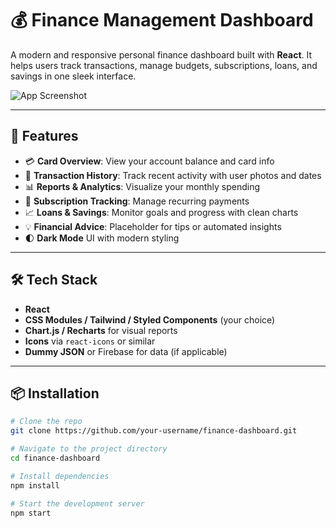 # 💰 Finance Management Dashboard

A modern and responsive personal finance dashboard built with **React**. It helps users track transactions, manage budgets, subscriptions, loans, and savings in one sleek interface.

![App Screenshot](./screenshot.png)

---

## 🚀 Features

- 💳 **Card Overview**: View your account balance and card info
- 📑 **Transaction History**: Track recent activity with user photos and dates
- 📊 **Reports & Analytics**: Visualize your monthly spending
- 📆 **Subscription Tracking**: Manage recurring payments
- 📈 **Loans & Savings**: Monitor goals and progress with clean charts
- 💡 **Financial Advice**: Placeholder for tips or automated insights
- 🌓 **Dark Mode** UI with modern styling

---

## 🛠️ Tech Stack

- **React**
- **CSS Modules / Tailwind / Styled Components** (your choice)
- **Chart.js / Recharts** for visual reports
- **Icons** via `react-icons` or similar
- **Dummy JSON** or Firebase for data (if applicable)

---

## 📦 Installation

```bash
# Clone the repo
git clone https://github.com/your-username/finance-dashboard.git

# Navigate to the project directory
cd finance-dashboard

# Install dependencies
npm install

# Start the development server
npm start
